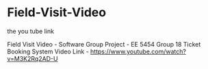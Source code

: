 # Field-Visit-Video
the you tube link

Field Visit Video - Software Group Project - EE 5454
Group 18
Ticket Booking System
Video Link - https://www.youtube.com/watch?v=M3K2Rq2AD-U
